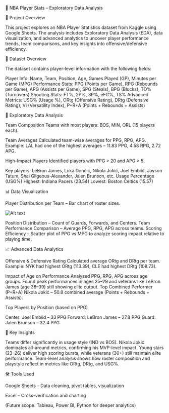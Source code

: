 🏀 NBA Player Stats – Exploratory Data Analysis

📌 Project Overview

This project explores an NBA Player Statistics dataset from Kaggle using Google Sheets. The analysis includes Exploratory Data Analysis (EDA), data visualization, and advanced analytics to uncover player performance trends, team comparisons, and key insights into offensive/defensive efficiency.

📂 Dataset Overview

The dataset contains player-level information with the following fields:

Player Info: Name, Team, Position, Age, Games Played (GP), Minutes per Game (MPG)
Performance Stats: PPG (Points per Game), RPG (Rebounds per Game), APG (Assists per Game), SPG (Steals), BPG (Blocks), TO% (Turnovers)
Shooting Stats: FT%, 2P%, 3P%, eFG%, TS%
Advanced Metrics: USG% (Usage %), ORtg (Offensive Rating), DRtg (Defensive Rating), VI (Versatility Index), P+R+A (Points + Rebounds + Assists)

🔎 Exploratory Data Analysis

Team Composition
Teams with most players: BOS, MIN, ORL (15 players each).

Team Averages
Calculated team-wise averages for PPG, RPG, APG.
Example: LAL had one of the highest averages – 11.83 PPG, 4.58 RPG, 2.72 APG.

High-Impact Players
Identified players with PPG > 20 and APG > 5.

Key players: LeBron James, Luka Dončić, Nikola Jokić, Joel Embiid, Jayson Tatum, Shai Gilgeous-Alexander, Jalen Brunson, etc.
Usage Percentage (USG%)
Highest: Indiana Pacers (23.54)
Lowest: Boston Celtics (15.57)

📊 Data Visualization

Player Distribution per Team – Bar chart of roster sizes.

![Alt text]([image-url](https://github.com/Monika-Jayasurya/NBA-Stats-EDA-in-Excel/issues/1))

Position Distribution – Count of Guards, Forwards, and Centers.
Team Performance Comparison – Average PPG, RPG, APG across teams.
Scoring Efficiency – Scatter plot of PPG vs MPG to analyze scoring impact relative to playing time.

📈 Advanced Data Analytics

Offensive & Defensive Rating
Calculated average ORtg and DRtg per team.
Example: NYK had highest ORtg (113.39), CLE had highest DRtg (108.73).

Impact of Age on Performance
Analyzed PPG, RPG, APG across age groups.
Found peak performances in ages 25–29 and veterans like LeBron James (age 38–39) still showing elite output.
Top Combined Performer (P+R+A)
Nikola Jokić – 50.8 combined average (Points + Rebounds + Assists).

Top Players by Position (based on PPG)

Center: Joel Embiid – 33 PPG
Forward: LeBron James – 27.8 PPG
Guard: Jalen Brunson – 32.4 PPG

🚀 Key Insights

Teams differ significantly in usage style (IND vs BOS).
Nikola Jokić dominates all-around metrics, confirming his MVP-level impact.
Young stars (23–26) deliver high scoring bursts, while veterans (30+) still maintain elite performance.
Team-level analysis shows how roster composition and playstyle reflect in metrics like ORtg, DRtg, and USG%.

🛠️ Tools Used

Google Sheets – Data cleaning, pivot tables, visualization

Excel – Cross-verification and charting

(Future scope: Tableau, Power BI, Python for deeper analytics)
